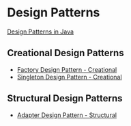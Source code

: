 # Design Patterns
[Design Patterns in Java](java)

## Creational Design Patterns
* [Factory Design Pattern - Creational](/java/Creational/Factory/)
* [Singleton Design Pattern - Creational](/java/Creational/Singleton/)

## Structural Design Patterns
* [Adapter Design Pattern - Structural](/java/Structural/adapter/)
